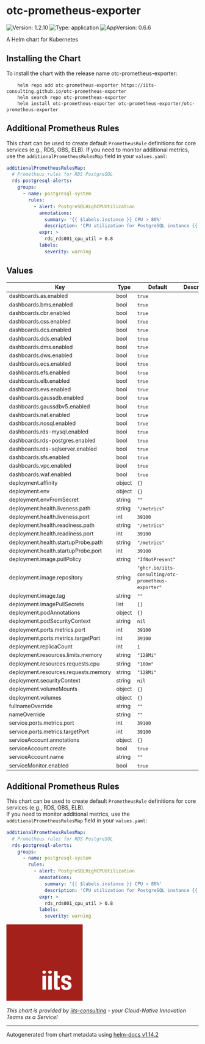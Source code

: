 # otc-prometheus-exporter

![Version: 1.2.10](https://img.shields.io/badge/Version-1.2.10-informational?style=flat-square) ![Type: application](https://img.shields.io/badge/Type-application-informational?style=flat-square) ![AppVersion: 0.6.6](https://img.shields.io/badge/AppVersion-0.6.6-informational?style=flat-square)

A Helm chart for Kubernetes

## Installing the Chart

To install the chart with the release name otc-prometheus-exporter:

```shell
    helm repo add otc-prometheus-exporter https://iits-consulting.github.io/otc-prometheus-exporter
    helm search repo otc-prometheus-exporter
    helm install otc-prometheus-exporter otc-prometheus-exporter/otc-prometheus-exporter
```

## Additional Prometheus Rules

This chart can be used to create default `PrometheusRule` definitions for core services (e.g., RDS, OBS, ELB). 
If you need to monitor additional metrics, use the `additionalPrometheusRulesMap` field in your `values.yaml`:

```yaml
additionalPrometheusRulesMap:
  # Prometheus rules for RDS PostgreSQL
  rds-postgresql-alerts:
    groups:
      - name: postgresql-system
        rules:
          - alert: PostgreSQLHighCPUUtilization
            annotations:
              summary: '{{ $labels.instance }} CPU > 80%'
              description: 'CPU utilization for PostgreSQL instance {{ $labels.instance }} has been above 80%. Current value: {{ $value }}%'
            expr: >
              rds_rds001_cpu_util > 0.8
            labels:
              severity: warning
```

## Values

| Key | Type | Default | Description |
|-----|------|---------|-------------|
| dashboards.as.enabled | bool | `true` |  |
| dashboards.bms.enabled | bool | `true` |  |
| dashboards.cbr.enabled | bool | `true` |  |
| dashboards.css.enabled | bool | `true` |  |
| dashboards.dcs.enabled | bool | `true` |  |
| dashboards.dds.enabled | bool | `true` |  |
| dashboards.dms.enabled | bool | `true` |  |
| dashboards.dws.enabled | bool | `true` |  |
| dashboards.ecs.enabled | bool | `true` |  |
| dashboards.efs.enabled | bool | `true` |  |
| dashboards.elb.enabled | bool | `true` |  |
| dashboards.evs.enabled | bool | `true` |  |
| dashboards.gaussdb.enabled | bool | `true` |  |
| dashboards.gaussdbv5.enabled | bool | `true` |  |
| dashboards.nat.enabled | bool | `true` |  |
| dashboards.nosql.enabled | bool | `true` |  |
| dashboards.rds-mysql.enabled | bool | `true` |  |
| dashboards.rds-postgres.enabled | bool | `true` |  |
| dashboards.rds-sqlserver.enabled | bool | `true` |  |
| dashboards.sfs.enabled | bool | `true` |  |
| dashboards.vpc.enabled | bool | `true` |  |
| dashboards.waf.enabled | bool | `true` |  |
| deployment.affinity | object | `{}` |  |
| deployment.env | object | `{}` |  |
| deployment.envFromSecret | string | `""` |  |
| deployment.health.liveness.path | string | `"/metrics"` |  |
| deployment.health.liveness.port | int | `39100` |  |
| deployment.health.readiness.path | string | `"/metrics"` |  |
| deployment.health.readiness.port | int | `39100` |  |
| deployment.health.startupProbe.path | string | `"/metrics"` |  |
| deployment.health.startupProbe.port | int | `39100` |  |
| deployment.image.pullPolicy | string | `"IfNotPresent"` |  |
| deployment.image.repository | string | `"ghcr.io/iits-consulting/otc-prometheus-exporter"` |  |
| deployment.image.tag | string | `""` |  |
| deployment.imagePullSecrets | list | `[]` |  |
| deployment.podAnnotations | object | `{}` |  |
| deployment.podSecurityContext | string | `nil` |  |
| deployment.ports.metrics.port | int | `39100` |  |
| deployment.ports.metrics.targetPort | int | `39100` |  |
| deployment.replicaCount | int | `1` |  |
| deployment.resources.limits.memory | string | `"128Mi"` |  |
| deployment.resources.requests.cpu | string | `"100m"` |  |
| deployment.resources.requests.memory | string | `"128Mi"` |  |
| deployment.securityContext | string | `nil` |  |
| deployment.volumeMounts | object | `{}` |  |
| deployment.volumes | object | `{}` |  |
| fullnameOverride | string | `""` |  |
| nameOverride | string | `""` |  |
| service.ports.metrics.port | int | `39100` |  |
| service.ports.metrics.targetPort | int | `39100` |  |
| serviceAccount.annotations | object | `{}` |  |
| serviceAccount.create | bool | `true` |  |
| serviceAccount.name | string | `""` |  |
| serviceMonitor.enabled | bool | `true` |  |

## Additional Prometheus Rules

This chart can be used to create default `PrometheusRule` definitions for core services (e.g., RDS, OBS, ELB).  
If you need to monitor additional metrics, use the `additionalPrometheusRulesMap` field in your `values.yaml`:

```yaml
additionalPrometheusRulesMap:
  # Prometheus rules for RDS PostgreSQL
  rds-postgresql-alerts:
    groups:
      - name: postgresql-system
        rules:
          - alert: PostgreSQLHighCPUUtilization
            annotations:
              summary: '{{ $labels.instance }} CPU > 80%'
              description: 'CPU utilization for PostgreSQL instance {{ $labels.instance }} has been above 80%. Current value: {{ $value }}%'
            expr: >
              rds_rds001_cpu_util > 0.8
            labels:
              severity: warning
```

<img src="../../img/iits.svg" alt="iits consulting" id="logo" width="200" height="200">

<br>

*This chart is provided by [iits-consulting](https://iits-consulting.de/) - your Cloud-Native Innovation Teams as a Service!*

----------------------------------------------
Autogenerated from chart metadata using [helm-docs v1.14.2](https://github.com/norwoodj/helm-docs/releases/v1.14.2)